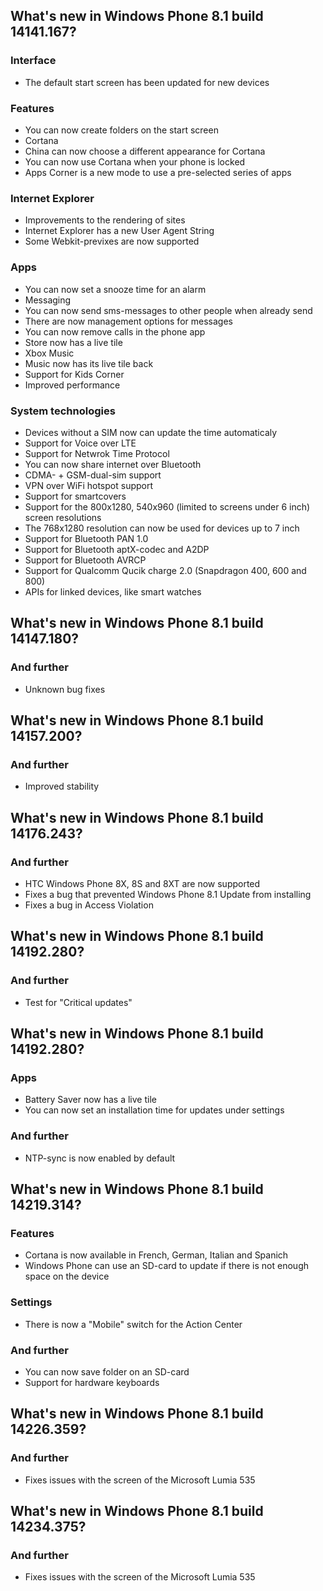 ## What's new in Windows Phone 8.1 build 14141.167?
### Interface
- The default start screen has been updated for new devices

### Features
- You can now create folders on the start screen
- Cortana
 - China can now choose a different appearance for Cortana
 - You can now use Cortana when your phone is locked
- Apps Corner is a new mode to use a pre-selected series of apps

### Internet Explorer
- Improvements to the rendering of sites
- Internet Explorer has a new User Agent String
- Some Webkit-previxes are now supported

### Apps
- You can now set a snooze time for an alarm
- Messaging
 - You can now send sms-messages to other people when already send
 - There are now management options for messages
- You can now remove calls in the phone app
- Store now has a live tile
- Xbox Music
 - Music now has its live tile back
 - Support for Kids Corner
 - Improved performance


### System technologies
- Devices without a SIM now can update the time automaticaly
- Support for Voice over LTE
- Support for Netwrok Time Protocol
- You can now share internet over Bluetooth
- CDMA- + GSM-dual-sim support
- VPN over WiFi hotspot support
- Support for smartcovers
- Support for the 800x1280, 540x960 (limited to screens under 6 inch) screen resolutions
- The 768x1280 resolution can now be used for devices up to 7 inch
- Support for Bluetooth PAN 1.0
- Support for Bluetooth aptX-codec and A2DP
- Support for Bluetooth AVRCP
- Support for Qualcomm Qucik charge 2.0 (Snapdragon 400, 600 and 800)
- APIs for linked devices, like smart watches

## What's new in Windows Phone 8.1 build 14147.180?
### And further
- Unknown bug fixes

## What's new in Windows Phone 8.1 build 14157.200?
### And further
- Improved stability

## What's new in Windows Phone 8.1 build 14176.243?
### And further
- HTC Windows Phone 8X, 8S and 8XT are now supported
- Fixes a bug that prevented Windows Phone 8.1 Update from installing
- Fixes a bug in Access Violation

## What's new in Windows Phone 8.1 build 14192.280?
### And further
- Test for "Critical updates"

## What's new in Windows Phone 8.1 build 14192.280?
### Apps
- Battery Saver now has a live tile
- You can now set an installation time for updates under settings

### And further
- NTP-sync is now enabled by default

## What's new in Windows Phone 8.1 build 14219.314?
### Features
- Cortana is now available in French, German, Italian and Spanich
- Windows Phone can use an SD-card to update if there is not enough space on the device

### Settings
- There is now a "Mobile" switch for the Action Center

### And further
- You can now save folder on an SD-card
- Support for hardware keyboards

## What's new in Windows Phone 8.1 build 14226.359?
### And further
- Fixes issues with the screen of the Microsoft Lumia 535

## What's new in Windows Phone 8.1 build 14234.375?
### And further
- Fixes issues with the screen of the Microsoft Lumia 535
